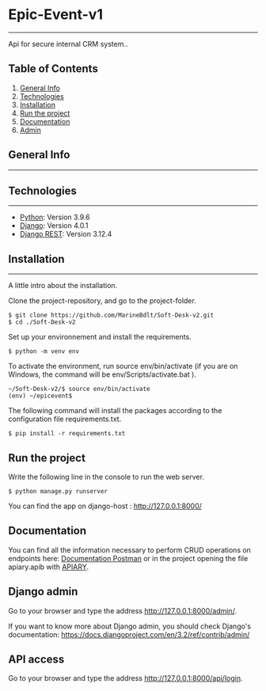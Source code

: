 # Epic-Event-v1
***
Api for secure internal CRM system..

## Table of Contents
1. [General Info](#general-info)
2. [Technologies](#technologies)
3. [Installation](#installation)
4. [Run the project](#run-the-project)
5. [Documentation](#documentation)
6. [Admin](#django-admin)

## General Info
***

## Technologies
***
* [Python](https://example.com): Version 3.9.6
* [Django](https://www.djangoproject.com/): Version 4.0.1
* [Django REST](https://www.django-rest-framework.org/): Version 3.12.4

## Installation
***

A little intro about the installation.

Clone the project-repository, and go to the project-folder.
```
$ git clone https://github.com/MarineBdlt/Soft-Desk-v2.git
$ cd ./Soft-Desk-v2
```

Set up your environnement and install the requirements.
```
$ python -m venv env
```
To activate the environment, run source env/bin/activate (if you are on Windows, the command will be env/Scripts/activate.bat ). 
```
~/Soft-Desk-v2/$ source env/bin/activate
(env) ~/epicevent$
```

The following command will install the packages according to the configuration file requirements.txt.
```
$ pip install -r requirements.txt
```

## Run the project

Write  the following line in the console to run the web server.
```
$ python manage.py runserver 
```
You can find the app on django-host : http://127.0.0.1:8000/

## Documentation

You can find all the information necessary to perform CRUD operations on endpoints here: [Documentation Postman](https://documenter.getpostman.com/view/16475012/Uz5MFZP8) or in the project opening the file apiary.apib with [APIARY](https://apiary.io/).

## Django admin

Go to your browser and type the address http://127.0.0.1:8000/admin/.

If you want to know more about Django admin, you should check Django's documentation: https://docs.djangoproject.com/en/3.2/ref/contrib/admin/

## API access

Go to your browser and type the address http://127.0.0.1:8000/api/login.

